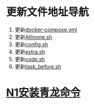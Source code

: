 # 更新文件地址导航
1. 更新[docker-compose.yml](https://github.com/Oreomeow/VIP/raw/main/Conf/Qinglong/docker-compose.yml)
2. 更新[Allinone.sh](https://github.com/Oreomeow/VIP/raw/main/Scripts/sh/Allinone.sh)
3. 更新[config.sh](https://github.com/Oreomeow/VIP/raw/main/Conf/Qinglong/config.sample.sh)
4. 更新[extra.sh](https://github.com/Oreomeow/VIP/raw/main/Tasks/qlrepo/extra.sh)
5. 更新[code.sh](https://github.com/Oreomeow/VIP/raw/main/Scripts/sh/Helpcode2.8/code.sh)
6. 更新[task_before.sh](https://github.com/Oreomeow/VIP/raw/main/Scripts/sh/Helpcode2.8/task_before.sh)
# [N1安装青龙命令](https://github.com/qg888/Notes/blob/main/QL/N1/%E5%AE%89%E8%A3%85%E9%9D%92%E9%BE%99.md)
